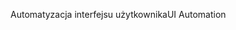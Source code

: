 <span data-ttu-id="9c34b-101">Automatyzacja interfejsu użytkownika</span><span class="sxs-lookup"><span data-stu-id="9c34b-101">UI Automation</span></span>
